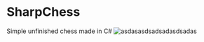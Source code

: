 # SharpChess
Simple unfinished chess made in C#
![asdasasdsadsadasdsadas](https://user-images.githubusercontent.com/78733248/221711773-21e3bd82-568e-4812-95d3-704c5e48419e.PNG)
